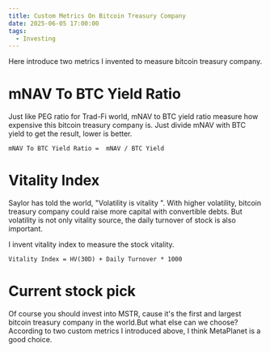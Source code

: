 ```yaml
---
title: Custom Metrics On Bitcoin Treasury Company
date: 2025-06-05 17:00:00
tags:
  - Investing
---
```


Here introduce two metrics I invented to measure bitcoin treasury company.

<!-- more -->

# mNAV To BTC Yield Ratio

Just like PEG ratio for Trad-Fi world, mNAV to BTC yield ratio measure how expensive this bitcoin treasury company is. Just divide mNAV with BTC yield to get the result, lower is better.

```
mNAV To BTC Yield Ratio =  mNAV / BTC Yield
```

# Vitality Index

Saylor has told the world, "Volatility is vitality ". With higher volatility, bitcoin treasury company could raise more capital with convertible debts. But volatility is not only vitality source, the daily turnover of stock is also important.

I invent vitality index to measure the stock vitality.

```
Vitality Index = HV(30D) + Daily Turnover * 1000
```

# Current stock pick

Of course you should invest into MSTR, cause it's the first and largest bitcoin treasury company in the world.But what else can we choose?According to two custom metrics I introduced above, I think MetaPlanet is a good choice.
